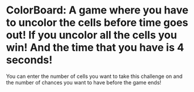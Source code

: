 # ColorBoard: A game where you have to uncolor the cells before time goes out! If you uncolor all the cells you win! And the time that you have is 4 seconds!
 
 You can enter the number of cells you want to take this challenge on and the number of chances you want to have before the game ends!
